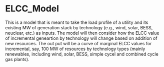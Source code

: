 # ELCC_Model
This is a model that is meant to take the load profile of a utility and its existing MW of generation stack by technology (e.g., wind, solar, BESS, neuclear, etc.) as inputs. The model will then consider how the ELCC value of incremental geneartion by technology will change based on addition of new resources. The out put will be a curve of marginal ELCC values for incremental, say, 100 MW of resources by technology types (mainly renewables, including wind, solar, BESS, simple cycel and combined cycle gas plants).
